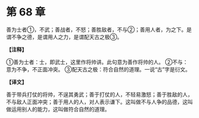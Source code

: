 # 第 68 章

善为士者①，不武；善战者，不怒；善胜敌者，不与②；善用人者，为之下。是谓不争之德，是谓用人之力，是谓配天古之极③。

**【注释】**

①善为士者：士，即武士，这里作将帅讲。此句意为善作将帅的人。
②不与：意为不争，不正面冲突。
③配天古之极：符合自然的道理。一说“古”字是衍文。

**【译文】**

善于带兵打仗的将帅，不逞其勇武；善于打仗的人，不轻易激怒；善于胜敌的人，不与敌人正面冲突；善于用人的人，对人表示谦下。这叫做不与人争的品德，这叫做运用别人的能力，这叫做符合自然的道理。
